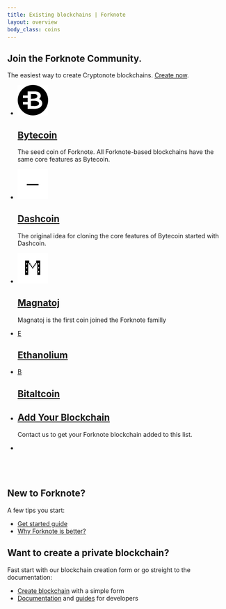 ```yaml
---
title: Existing blockchains | Forknote
layout: overview
body_class: coins
---
```


<link rel="stylesheet" href="/css/bootstrap.min.css">

<div class="full-width dev-program-callout">
  <div class="wrapper">
    <h2>Join the Forknote Community.</h2>
    <p>The easiest way to create Cryptonote blockchains. <a href="/create/">Create now</a>.</p>
  </div>
</div>

<div class="full-width-divider">
  <ul class="wrapper highlights">
    <li class="highlight-module">
      <a href="" data-toggle="modal" data-target="#bytecoin_modal"><span class="mega-octicon"><img src="/images/coins/bytecoin@2x.png" width="70" height="70" /></span></a>
      <h2><a href="" data-toggle="modal" data-target="#bytecoin_modal">Bytecoin</a></h2>
      <p>The seed coin of Forknote. All Forknote-based blockchains have the same core features as Bytecoin.</p>
    </li>
    <li class="highlight-module">
      <a href="" data-toggle="modal" data-target="#dashcoin_modal"><span class="mega-octicon"><img src="/images/coins/dashcoin@2x.png" width="70" height="70" /></span></a>
      <h2><a href="" data-toggle="modal" data-target="#dashcoin_modal">Dashcoin</a></h2>
      <p>The original idea for cloning the core features of Bytecoin started with Dashcoin.</p>
    </li>
    <li class="highlight-module">
      <a href="" data-toggle="modal" data-target="#magnatoj_modal"><span class="mega-octicon"><img src="/images/coins/magnatoj@2x.png" width="70" height="70" /></span></a>
      <h2><a href="" data-toggle="modal" data-target="#magnatoj_modal">Magnatoj</a></h2>
      <p>Magnatoj is the first coin joined the Forknote familly</p>
    </li>
  </ul>
</div>
<div class="full-width-divider">
  <ul class="wrapper highlights">
    <li class="highlight-module">
      <a href="" data-toggle="modal" data-target="#ethanolium_modal"><span class="mega-octicon">E</span></a>
      <h2><a href="" data-toggle="modal" data-target="#ethanolium_modal">Ethanolium</a></h2>
      <p></p>
    </li>
    <li class="highlight-module">
      <a href="" data-toggle="modal" data-target="#bitaltcoin_modal"><span class="mega-octicon">B</span></a>
      <h2><a href="" data-toggle="modal" data-target="#bitaltcoin_modal">Bitaltcoin</a></h2>
      <p></p>
    </li>
    <li class="highlight-module">
      <a href="/contact/"><span class="mega-octicon octicon-question"></span></a>
      <h2><a href="/contact/">Add Your Blockchain</a></h2>
      <p>Contact us to get your Forknote blockchain added to this list.</p>
    </li>
    <li class="highlight-module">
      <span class="mega-octicon">&nbsp;</span>
      <h2>&nbsp;</h2>
      <p></p>
    </li>
  </ul>
</div>

<div class="wrapper clearfix">
  <div class="program-info-column">
    <span class="mega-octicon octicon-organization"></span>
    <h2>New to Forknote?</h2>
    <p>A few tips you start:</p>
    <ul>
      <li><a href="/guides/getting-started/">Get started guide</a></li>
      <li><a href="/documentation/cryptonote-generator/forknote/">Why Forknote is better?</a></li>
    </ul>
  </div>

  <div class="program-info-column">
    <span class="mega-octicon octicon-git-branch-create"></span>
    <h2>Want to create a private blockchain?</h2>
    <p>Fast start with our blockchain creation form or go streight to the documentation:</p>
    <ul>
      <li><a href="/create/">Create blockchain</a> with a simple form</li>
      <li><a href="/documentation/">Documentation</a> and <a href="/guides/" title="cryptonote tutorials">guides</a> for developers</li>
    </ul>
  </div>
</div>

<!-- Bytecoin modal -->
<div id="bytecoin_modal" class="modal" tabindex="-1" role="dialog" aria-labelledby="configModalLabel" aria-hidden="true" style="display: none;">
  <div class="modal-dialog">
    <div class="modal-content">
      <div class="modal-body">
        <pre class="terminal">$ ./forknoted --config-file configs/bytecoin.conf</pre>
        <pre class="terminal">$ ./simplewallet --config-file configs/bytecoin.conf</pre>

        <h4>Website</h4>
        <p><a href="https://bytecoin.org" target="_blank">https://bytecoin.org</a></p>

        <h4>Exchanges</h4>
        <p><a href="https://www.changer.com" target="_blank">Changer</a><br />
        <a href="https://hitbtc.com/exchange/BCNBTC" target="_blank">HitBTC</a><br />
        <a href="https://poloniex.com/exchange#btc_bcn" target="_blank">Poloniex</a><br />
        <a href="https://btc-market.org/?Pair=BCN_BTC" target="_blank">BTC Market</a><br />
        </p>

        <h4>Pools</h4>
        <p><a href="http://democats.org" target="_blank">Democats</a><br />
        <a href="https://minergate.com" target="_blank">Minergate</a><br />
        <a href="http://bytecoin.miner.center" target="_blank">Miner.center</a><br />
        <a href="http://cryptmonero.com/bytecoin/" target="_blank">cryptmonero.com</a><br />
        </p>

        <h4>Community</h4>
        <p>
          <a href="https://bytecointalk.org" target="_blank">Bytecointalk</a><br />
          <a href="https://bitcointalk.org/index.php?topic=512747.0" target="_blank">Bitcointalk</a><br />
          <a href="https://twitter.com/bytecoin_dev" target="_blank">Twitter</a><br />
        </p>
        <h4>Other links</h4>
        <p>
          <a href="http://chainradar.com/bcn/blocks" target="_blank">ChainRadar</a><br />
          <a href="http://bytecoiner.org" target="_blank">Bytecoiner</a><br />
          <a href="https://freebytecoin.cf" target="_blank">Faucet</a><br />
        </p>

      </div>
      <div class="modal-footer">
        <button type="button" class="btn btn-outline-grey" data-dismiss="modal"><span class="close reset-this">Close</span></button>
      </div>
    </div><!-- /.modal-content -->
  </div><!-- /.modal-dialog -->
</div>

<!-- Dashcoin modal -->
<div id="dashcoin_modal" class="modal" tabindex="-1" role="dialog" aria-labelledby="configModalLabel" aria-hidden="true" style="display: none;">
  <div class="modal-dialog">
    <div class="modal-content">
      <div class="modal-body">
        <pre class="terminal">$ ./forknoted</pre>
        <pre class="terminal">$ ./simplewallet</pre>

        <h4>Website</h4>
        <p><a href="http://dashcoin.info" target="_blank">http://dashcoin.info</a></p>

        <h4>Exchanges</h4>
        <a href="https://hitbtc.com/exchange/DSHBTC" target="_blank">HitBTC</a><br />
        <a href="https://poloniex.com/exchange#xmr_dsh" target="_blank">Poloniex</a><br />
        </p>

        <h4>Pools</h4>
        <p><a href="http://democats.org" target="_blank">Democats</a><br />
        <a href="https://minergate.com" target="_blank">Minergate</a><br />
        </p>

        <h4>Community</h4>
        <p>
          <a href="https://bitcointalk.org/index.php?topic=1020627.0" target="_blank">Bitcointalk</a><br />
          <a href="http://webchat.freenode.net/?channels=#dashcoin" target="_blank">IRC</a><br />
          <a href="https://twitter.com/search?q=dashcoin%20dsh&src=typd" target="_blank">Twitter</a><br />
        </p>

        <h4>Other links</h4>
        <p>
          <a href="http://chainradar.com/dsh/blocks" target="_blank">ChainRadar</a><br />
        </p>

      </div>
      <div class="modal-footer">
        <button type="button" class="btn btn-outline-grey" data-dismiss="modal"><span class="close reset-this">Close</span></button>
      </div>
    </div><!-- /.modal-content -->
  </div><!-- /.modal-dialog -->
</div>

<!-- Magnatoj modal -->
<div id="magnatoj_modal" class="modal" tabindex="-1" role="dialog" aria-labelledby="configModalLabel" aria-hidden="true" style="display: none;">
  <div class="modal-dialog">
    <div class="modal-content">
      <div class="modal-body">
        <pre class="terminal">$ ./forknoted --config-file configs/magnatoj.conf</pre>
        <pre class="terminal">$ ./simplewallet --config-file configs/magnatoj.conf</pre>

        <h4>Pools</h4>
        <p><a href="http://democats.org" target="_blank">Democats</a><br />
        </p>

        <h4>Community</h4>
        <p>
          <a href="https://bitcointalk.org/index.php?topic=1270755.0" target="_blank">Bitcointalk</a><br />
        </p>

      </div>
      <div class="modal-footer">
        <button type="button" class="btn btn-outline-grey" data-dismiss="modal"><span class="close reset-this">Close</span></button>
      </div>
    </div><!-- /.modal-content -->
  </div><!-- /.modal-dialog -->
</div>

<!-- Ethanolium modal -->
<div id="ethanolium_modal" class="modal" tabindex="-1" role="dialog" aria-labelledby="configModalLabel" aria-hidden="true" style="display: none;">
  <div class="modal-dialog">
    <div class="modal-content">
      <div class="modal-body">
        <pre class="terminal">$ ./forknoted --config-file configs/ethanolium.conf</pre>
        <pre class="terminal">$ ./simplewallet --config-file configs/ethanolium.conf</pre>

        <h4>Pools</h4>
        <p><a href="http://democats.org" target="_blank">Democats</a><br />
        </p>

        <h4>Community</h4>
        <p>
          <a href="https://bitcointalk.org/index.php?topic=1184064.0" target="_blank">Bitcointalk</a><br />
        </p>

      </div>
      <div class="modal-footer">
        <button type="button" class="btn btn-outline-grey" data-dismiss="modal"><span class="close reset-this">Close</span></button>
      </div>
    </div><!-- /.modal-content -->
  </div><!-- /.modal-dialog -->
</div>

<!-- Bitaltcoin modal -->
<div id="bitaltcoin_modal" class="modal" tabindex="-1" role="dialog" aria-labelledby="configModalLabel" aria-hidden="true" style="display: none;">
  <div class="modal-dialog">
    <div class="modal-content">
      <div class="modal-body">
        <p>Download the configuration file and save it in the config folder:<br />
        <a href="https://raw.githubusercontent.com/forknote/configs/master/bitaltcoin.conf" target="_blank">https://raw.githubusercontent.com/forknote/configs/master/bitaltcoin.conf</a></p>

        <pre class="terminal">$ ./forknoted --config-file configs/bitaltcoin.conf</pre>
        <pre class="terminal">$ ./simplewallet --config-file configs/bitaltcoin.conf</pre>

        <h4>Pools</h4>
        <p><a href="http://www.bitaltcoin.com/pool/" target="_blank">Official pool</a><br />
        <p><a href="http://democats.org" target="_blank">Democats</a><br />
        </p>

        <h4>Community</h4>
        <p>
          <a href="https://bitcointalk.org/index.php?topic=1383681.0" target="_blank">Bitcointalk</a><br />
        </p>

      </div>
      <div class="modal-footer">
        <button type="button" class="btn btn-outline-grey" data-dismiss="modal"><span class="close reset-this">Close</span></button>
      </div>
    </div><!-- /.modal-content -->
  </div><!-- /.modal-dialog -->
</div>


<script src="https://maxcdn.bootstrapcdn.com/bootstrap/3.3.5/js/bootstrap.min.js"></script>